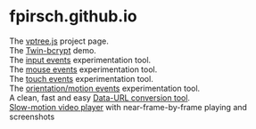 fpirsch.github.io
=================

The [vptree.js](http://fpirsch.github.io/vptree.js/) project page.  
The [Twin-bcrypt](http://fpirsch.github.io/twin-bcrypt) demo.  
The [input events](http://fpirsch.github.io/events/input-events) experimentation tool.  
The [mouse events](http://fpirsch.github.io/events/mouse-events) experimentation tool.  
The [touch events](http://fpirsch.github.io/events/touch-events) experimentation tool.  
The [orientation/motion events](http://fpirsch.github.io/events/orientation-events) experimentation tool.  
A clean, fast and easy [Data-URL conversion tool](http://fpirsch.github.io/util/dataurl).  
[Slow-motion video player](http://fpirsch.github.io/slomo) with near-frame-by-frame playing and screenshots

